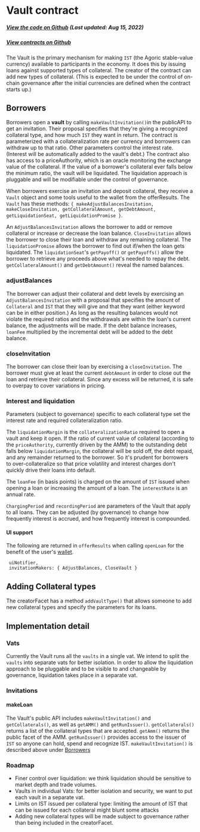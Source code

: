 # Vault contract

<Zoe-Version/>

##### [View the code on Github](https://github.com/Agoric/agoric-sdk/blob/7d141a47b311363f099f496d4ed9b4d0f28c8fff/packages/inter-protocol/src/vaultFactory/vaultFactory.js) (Last updated: Aug 15, 2022)
##### [View contracts on Github](https://github.com/Agoric/agoric-sdk/tree/HEAD/packages/zoe/src/contracts)


The Vault is the primary mechanism for making `IST` (the Agoric stable-value
currency) available to participants in the economy. It does this by issuing
loans against supported types of collateral. The creator of the contract can
add new types of collateral. (This is expected to be under the control of
on-chain governance after the initial currencies are defined when the contract
starts up.)

## Borrowers

Borrowers open a **vault** by calling `makeVaultInvitation()`in the publicAPI to
get an invitation. Their proposal specifies that they're giving a recognized
collateral type, and how much `IST` they want in return. The contract is
parameterized with a collateralization rate per currency and borrowers can
withdraw up to that ratio. Other parameters control the interest rate. (Interest
will be automatically added to the vault's debt.) The contract also has
access to a priceAuthority, which is an oracle monitoring the exchange value of
the collateral. If the value of a borrower's collateral ever falls below the
minimum ratio, the vault will be liquidated. The liquidation approach is
pluggable and will be modifiable under the control of governance.

When borrowers exercise an invitation and deposit collateral, they receive a
`Vault` object and some tools useful to the wallet from the offerResults. The
`Vault` has these methods: `{ makeAdjustBalancesInvitation, makeCloseInvitation,
getCollateralAmount, getDebtAmount, getLiquidationSeat, getLiquidationPromise
}`.

An `AdjustBalancesInvitation` allows the borrower to add or remove collateral
or increase or decrease the loan balance.  `CloseInvitation` allows the
borrower to close their loan and withdraw any remaining collateral.  The
`liquidationPromise` allows the borrower to find out if/when the loan gets
liquidated. The `liquidationSeat`'s `getPayoff()` or `getPayoffs()` allow the
borrower to retrieve any proceeds above what's needed to repay the debt.
`getCollateralAmount()` and `getDebtAmount()` reveal the named balances.

### adjustBalances

The borrower can adjust their collateral and debt levels by exercising an
`AdjustBalancesInvitation` with a proposal that specifies the amount of
`Collateral` and `IST` that they will give and that they want (either keyword
can be in either position.) As long as the resulting balances would not violate
the required ratios and the withdrawals are within the loan's current balance,
the adjustments will be made. If the debt balance increases, `loanFee`
multiplied by the incremental debt will be added to the debt balance.

### closeInvitation

The borrower can close their loan by exercising a `closeInvitation`. The
borrower must give at least the current `debtAmount` in order to close out the
loan and retrieve their collateral. Since any excess will be returned, it is
safe to overpay to cover variations in pricing.

### Interest and liquidation

Parameters (subject to governance) specific to each collateral type set the
interest rate and required collateralization ratio.

The `liquidationMargin` is the `collateralizationRatio` required to open a vault
and keep it open. If the ratio of current value of collateral (according to the
`priceAuthority`, currently driven by the AMM) to the outstanding debt falls
below `liquidationMargin`, the collateral will be sold off, the debt repaid, and
any remainder returned to the borrower. So it's prudent for borrowers to
over-collateralize so that price volatility and interest charges don't quickly
drive their loans into default.

The `loanFee` (in basis points) is charged on the amount of `IST` issued when
opening a loan or increasing the amount of a loan.  The `interestRate` is an
annual rate.

`ChargingPeriod` and `recordingPeriod` are parameters of the Vault that apply
to all loans. They can be adjusted (by governance) to change how frequently
interest is accrued, and how frequently interest is compounded.

#### UI support

The following are returned in `offerResults` when calling `openLoan` for the
benefit of the user's [wallet](/guides/wallet/).

     uiNotifier,
     invitationMakers: { AdjustBalances, CloseVault }

## Adding Collateral types

The creatorFacet has a method `addVaultType()` that allows someone to add new
collateral types and specify the parameters for its loans.

## Implementation detail

### Vats

Currently the Vault runs all the `vaults` in a single vat. We intend to split
the `vaults` into separate vats for better isolation. In order to allow the
liquidation approach to be pluggable and to be visible to and changeable by
governance, liquidation takes place in a separate vat.

### Invitations

#### makeLoan

The Vault's public API includes `makeVaultInvitation()` and
`getCollaterals()`, as well as `getAMM()` and `getRunIssuer()`.
`getCollaterals()` returns a list of the collateral types that are accepted.
`getAmm()` returns the public facet of the AMM. `getRunIssuer()` provides access
to the issuer of `IST` so anyone can hold, spend and recognize IST.
`makeVaultInvitation()` is described above under [Borrowers](#borrowers)

### Roadmap

 * Finer control over liquidation: we think liquidation should be sensitive to
  market depth and trade volumes.
 * Vaults in individual Vats: for better isolation and security, we want to put
  each vault in a separate vat.
 * Limits on IST issued per collateral type: limiting the amount of IST that
   can be issued for each collateral might blunt some attacks
 * Adding new collateral types will be made subject to governance rather
   than being included in the creatorFacet.
